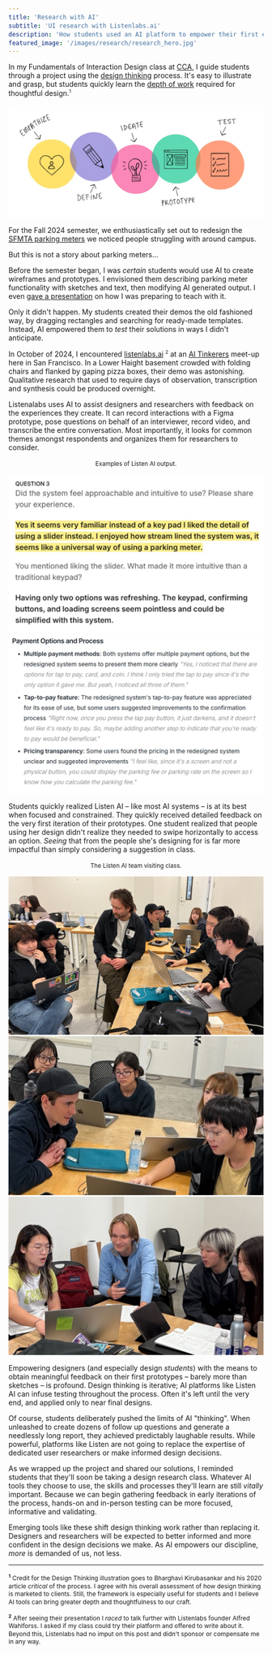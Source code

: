 ```yaml
---
title: 'Research with AI'
subtitle: 'UI research with Listenlabs.ai'
description: 'How students used an AI platform to empower their first experience with UX research.'
featured_image: '/images/research/research_hero.jpg'
---
```


<style type="text/css">
   sup {font-size: 7pt;}
  .footnotes {line-height: 1.3em; font-size: 9pt;}
</style>

In my Fundamentals of Interaction Design class at <a href="https://www.cca.edu/design/ixd/">CCA</a>, I guide students through a project using the <a href="https://en.wikipedia.org/wiki/Design_thinking">design thinking</a> process. It's easy to illustrate and grasp, but students quickly learn the <a href="https://uxdesign.cc/why-design-thinking-is-hurting-user-centered-design-d40cad6da5ee">depth of work</a> required for thoughtful design.<sup>1</sup>  

<img src ="/images/research/design_thinking.jpg"/>

For the Fall 2024 semester, we enthusiastically set out to redesign the <a href="https://www.sfmta.com/blog/time-park-know-your-meter">SFMTA parking meters</a> we noticed people struggling with around campus. 

But this is not a story about parking meters...

Before the semester began, I was *certain* students would use AI to create wireframes and prototypes. I envisioned them describing parking meter functionality with sketches and text, then modifying AI generated output. I even <a href="https://youtu.be/fnWSxrYXOro?si=GgWZZvZuL1HtrTqr">gave a presentation</a> on how I was preparing to teach with it.  

Only it didn't happen. My students created their demos the old fashioned way, by dragging rectangles and searching for ready-made templates. Instead, AI empowered them to *test* their solutions in ways I didn't anticipate.

In October of 2024, I encountered <a href="https://listenlabs.ai">listenlabs.ai</a> <sup>2</sup> at an <a href="https://sf.aitinkerers.org">AI Tinkerers</a> meet-up here in San Francisco. In a Lower Haight basement crowded with folding chairs and flanked by gaping pizza boxes, their demo was astonishing. Qualitative research that used to require days of observation, transcription and synthesis could be produced overnight.

Listenalabs uses AI to assist designers and researchers with feedback on the experiences they create. It can record interactions with a Figma prototype, pose questions on behalf of an interviewer, record video, and transcribe the entire conversation. Most importantly, it looks for common themes amongst respondents and organizes them for researchers to consider. 

<div class="gallery">
	<p><center><small>Examples of Listen AI output.</small></center></p>
	<img src ="/images/research/output1.jpg"/>
	<img src ="/images/research/output2.jpg"/> 
</div>

Students quickly realized Listen AI – like most AI systems – is at its best when focused and constrained. They quickly received detailed feedback on the very first iteration of their prototypes. One student realized that people using her design didn't realize they needed to swipe horizontally to access an option. *Seeing* that from the people she's designing for is far more impactful than simply considering a suggestion in class.  

<div class="gallery" data-columns="1">
	<p><center><small>The Listen AI team visiting class.</small></center></p>
	<img src ="/images/research/visit1.jpg"/>
	<img src ="/images/research/visit2.jpg"/>
	<img src ="/images/research/visit3.jpg"/> 
</div>

Empowering designers (and especially design *students*) with the means to obtain meaningful feedback on their first prototypes – barely more than sketches – is profound. Design thinking is iterative; AI platforms like Listen AI can infuse testing throughout the process. Often it's left until the very end, and applied only to near final designs. 

Of course, students deliberately pushed the limits of AI "thinking". When unleashed to create dozens of follow up questions and generate a needlessly long report, they achieved predictably laughable results. While powerful, platforms like Listen are not going to replace the expertise of dedicated user researchers or make informed design decisions. 

As we wrapped up the project and shared our solutions, I reminded students that they'll soon be taking a design research class. Whatever AI tools they choose to use, the skills and processes they'll learn are still *vitally* important. Because we can begin gathering feedback in early iterations of the process, hands-on and in-person testing can be more focused, informative and validating.

Emerging tools like these shift design thinking work rather than replacing it. Designers and researchers will be expected to better informed and more confident in the design decisions we make. As AI empowers our discipline, *more* is demanded of us, not less.

<hr>

<p class="footnotes"><sup><strong>1</strong></sup> Credit for the Design Thinking illustration goes to Bharghavi Kirubasankar and his 2020 article <em>critical</em> of the process. I agree with his overall assessment of how design thinking is marketed to clients. Still, the framework is especially useful for students and I believe AI tools can bring greater depth and thoughtfulness to our craft.</p>


<p class="footnotes"><sup><strong>2</strong></sup> After seeing their presentation I <em>raced</em> to talk further with Listenlabs founder Alfred Wahlforss. I asked if my class could try their platform and offered to write about it. Beyond this, Listenlabs had no imput on this post and didn't sponsor or compensate me in any way.</p>

